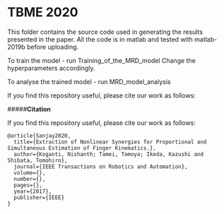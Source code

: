 # TBME 2020
This folder contains the source code used in generating the results presented in the paper.
All the code is in matlab and tested with matlab-2019b before uploading.

To train the model - run Training_of_the_MRD_model
Change the hyperparameters accordingly.

To analyse the trained model - run MRD_model_analysis 

If you find this repository useful, please cite our work as follows:

#####**Citation** 

If you find this repository useful, please cite our work as follows:
```
@article{Sanjay2020,
  title={Extraction of Nonlinear Synergies for Proportional and Simultaneous Estimation of Finger Kinematics.},
  author={Koganti, Nishanth; Tamei, Tomoya; Ikeda, Kazushi and Shibata, Tomohiro},
  journal={IEEE Transactions on Robotics and Automation},
  volume={},
  number={},
  pages={},
  year={2017},
  publisher={IEEE}
}
```
